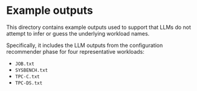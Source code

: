 # Example outputs

This directory contains example outputs used to support that LLMs do not attempt to infer or guess the underlying workload names.

Specifically, it includes the LLM outputs from the configuration recommender phase for four representative workloads:

- `JOB.txt`  
- `SYSBENCH.txt`  
- `TPC-C.txt`  
- `TPC-DS.txt`

